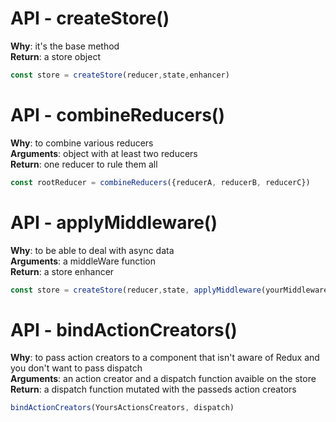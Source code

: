 # API - createStore()
**Why**: it's the base method <br/>
**Return**: a store object







```js
const store = createStore(reducer,state,enhancer)
```


# API - combineReducers()
**Why**: to combine various reducers <br/>
**Arguments**: object with at least two reducers <br/>
**Return**: one reducer to rule them all <br />
```js
const rootReducer = combineReducers({reducerA, reducerB, reducerC})
```


# API - applyMiddleware()

**Why**: to be able to deal with async data<br/>
**Arguments**: a middleWare function <br/>
**Return**: a store enhancer
<!-- * We can create a custom middleware to keep it simple.  -->

```js
const store = createStore(reducer,state, applyMiddleware(yourMiddleware))
```


# API - bindActionCreators()

**Why**: to pass action creators to a component that isn't aware of Redux and you don't want to pass dispatch <br/>
**Arguments**: an action creator and a dispatch function avaible on the store <br/>
**Return**: a dispatch function mutated with the passeds action creators

```js
bindActionCreators(YoursActionsCreators, dispatch)
```
